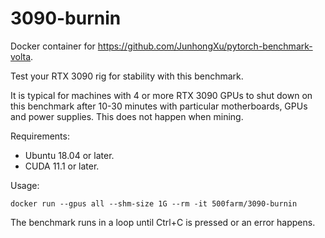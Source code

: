 # 3090-burnin

Docker container for https://github.com/JunhongXu/pytorch-benchmark-volta.

Test your RTX 3090 rig for stability with this benchmark.

It is typical for machines with 4 or more RTX 3090 GPUs to shut down on this benchmark after 10-30 minutes with particular motherboards, GPUs and power supplies. This does not happen when mining.

Requirements:
- Ubuntu 18.04 or later.
- CUDA 11.1 or later.

Usage:
```
docker run --gpus all --shm-size 1G --rm -it 500farm/3090-burnin
```
The benchmark runs in a loop until Ctrl+C is pressed or an error happens.
